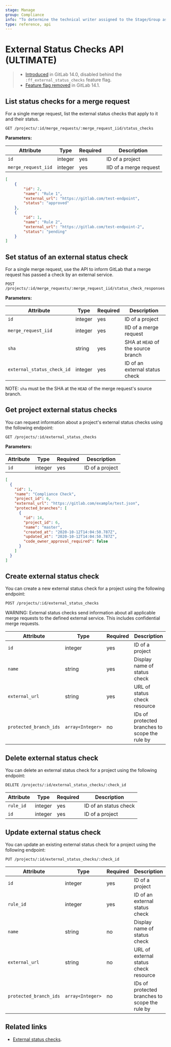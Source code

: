 ```yaml
---
stage: Manage
group: Compliance
info: "To determine the technical writer assigned to the Stage/Group associated with this page, see https://about.gitlab.com/handbook/engineering/ux/technical-writing/#assignments"
type: reference, api
---
```


# External Status Checks API **(ULTIMATE)**

> - [Introduced](https://gitlab.com/groups/gitlab-org/-/epics/3869) in GitLab 14.0, disabled behind the `:ff_external_status_checks` feature flag.
> - [Feature flag removed](https://gitlab.com/gitlab-org/gitlab/-/issues/320783) in GitLab 14.1.

## List status checks for a merge request

For a single merge request, list the external status checks that apply to it and their status.

```plaintext
GET /projects/:id/merge_requests/:merge_request_iid/status_checks
```

**Parameters:**

| Attribute                | Type    | Required | Description                |
| ------------------------ | ------- | -------- | -------------------------- |
| `id`                     | integer | yes      | ID of a project            |
| `merge_request_iid`      | integer | yes      | IID of a merge request     |

```json
[
    {
        "id": 2,
        "name": "Rule 1",
        "external_url": "https://gitlab.com/test-endpoint",
        "status": "approved"
    },
    {
        "id": 1,
        "name": "Rule 2",
        "external_url": "https://gitlab.com/test-endpoint-2",
        "status": "pending"
    }
]
```

## Set status of an external status check

For a single merge request, use the API to inform GitLab that a merge request has passed a check by an external service.

```plaintext
POST /projects/:id/merge_requests/:merge_request_iid/status_check_responses
```

**Parameters:**

| Attribute                 | Type     | Required | Description                           |
| -------------------------- | ------- | -------- | ------------------------------------- |
| `id`                       | integer | yes      | ID of a project                       |
| `merge_request_iid`        | integer | yes      | IID of a merge request                |
| `sha`                      | string  | yes      | SHA at `HEAD` of the source branch    |
| `external_status_check_id` | integer | yes      | ID of an external status check        |

NOTE:
`sha` must be the SHA at the `HEAD` of the merge request's source branch.

## Get project external status checks

You can request information about a project's external status checks using the following endpoint:

```plaintext
GET /projects/:id/external_status_checks
```

**Parameters:**

| Attribute           | Type    | Required | Description         |
|---------------------|---------|----------|---------------------|
| `id`                | integer | yes      | ID of a project     |

```json
[
  {
    "id": 1,
    "name": "Compliance Check",
    "project_id": 6,
    "external_url": "https://gitlab.com/example/test.json",
    "protected_branches": [
      {
        "id": 14,
        "project_id": 6,
        "name": "master",
        "created_at": "2020-10-12T14:04:50.787Z",
        "updated_at": "2020-10-12T14:04:50.787Z",
        "code_owner_approval_required": false
      }
    ]
  }
]
```

## Create external status check

You can create a new external status check for a project using the following endpoint:

```plaintext
POST /projects/:id/external_status_checks
```

WARNING:
External status checks send information about all applicable merge requests to the
defined external service. This includes confidential merge requests.

| Attribute              | Type             | Required | Description                                    |
|------------------------|------------------|----------|------------------------------------------------|
| `id`                   | integer          | yes      | ID of a project                                |
| `name`                 | string           | yes      | Display name of status check                   |
| `external_url`         | string           | yes      | URL of status check resource                   |
| `protected_branch_ids` | `array<Integer>` | no       | IDs of protected branches to scope the rule by |

## Delete external status check

You can delete an external status check for a project using the following endpoint:

```plaintext
DELETE /projects/:id/external_status_checks/:check_id
```

| Attribute              | Type           | Required | Description           |
|------------------------|----------------|----------|-----------------------|
| `rule_id`              | integer        | yes      | ID of an status check |
| `id`                   | integer        | yes      | ID of a project       |

## Update external status check

You can update an existing external status check for a project using the following endpoint:

```plaintext
PUT /projects/:id/external_status_checks/:check_id
```

| Attribute              | Type             | Required | Description                                    |
|------------------------|------------------|----------|------------------------------------------------|
| `id`                   | integer          | yes      | ID of a project                                |
| `rule_id`              | integer          | yes      | ID of an external status check                 |
| `name`                 | string           | no       | Display name of status check                   |
| `external_url`         | string           | no       | URL of external status check resource          |
| `protected_branch_ids` | `array<Integer>` | no       | IDs of protected branches to scope the rule by |

## Related links

- [External status checks](../user/project/merge_requests/status_checks.md).
